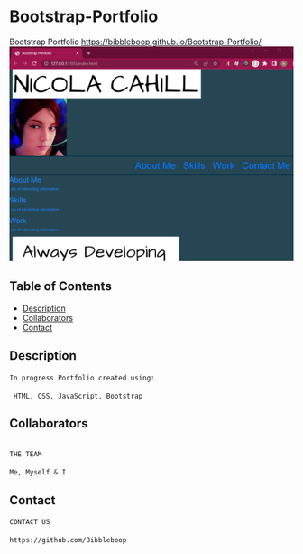 # Bootstrap-Portfolio
Bootstrap Portfolio 
https://bibbleboop.github.io/Bootstrap-Portfolio/
<img src="./images/readme ss.png">

## Table of Contents

- [Description](#description)
- [Collaborators](#collaborators)
- [Contact](#contact)

## Description

```
In progress Portfolio created using: 

 HTML, CSS, JavaScript, Bootstrap
```

## Collaborators

```

THE TEAM

Me, Myself & I

```

## Contact

```
CONTACT US

https://github.com/Bibbleboop

```
